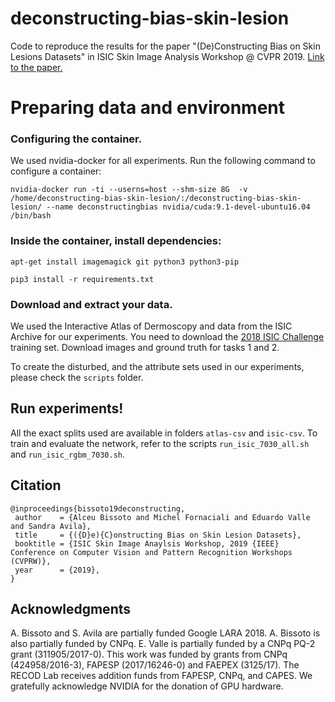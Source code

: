 # deconstructing-bias-skin-lesion

Code to reproduce the results for the paper "(De)Constructing Bias on Skin Lesions Datasets" in ISIC Skin Image Analysis Workshop @ CVPR 2019. [Link to the paper.](https://arxiv.org/pdf/1904.08818.pdf)

# Preparing data and environment
### Configuring the container.
We used nvidia-docker for all experiments. Run the following command to configure a container:

`nvidia-docker run -ti --userns=host --shm-size 8G  -v /home/deconstructing-bias-skin-lesion/:/deconstructing-bias-skin-lesion/ --name deconstructingbias nvidia/cuda:9.1-devel-ubuntu16.04 /bin/bash`

### Inside the container, install dependencies:
  `apt-get install imagemagick git python3 python3-pip`
  
  `pip3 install -r requirements.txt`
  
### Download and extract your data.
We used the Interactive Atlas of Dermoscopy and data from the ISIC Archive for our experiments.
You need to download the [2018 ISIC Challenge](https://challenge2018.isic-archive.com/participate/) training set. Download images and ground truth for tasks 1 and 2.

To create the disturbed, and the attribute sets used in our experiments, please check the `scripts` folder.

## Run experiments!
All the exact splits used are available in folders `atlas-csv` and `isic-csv`. 
To train and evaluate the network, refer to the scripts `run_isic_7030_all.sh` and `run_isic_rgbm_7030.sh`.

## Citation
```
@inproceedings{bissoto19deconstructing,
 author    = {Alceu Bissoto and Michel Fornaciali and Eduardo Valle and Sandra Avila},
 title     = {({D}e){C}onstructing Bias on Skin Lesion Datasets},
 booktitle = {ISIC Skin Image Anaylsis Workshop, 2019 {IEEE} Conference on Computer Vision and Pattern Recognition Workshops (CVPRW)},
 year      = {2019},
}
```
## Acknowledgments
A. Bissoto and S. Avila are partially funded Google LARA 2018. A. Bissoto is also partially funded by CNPq. E. Valle is partially funded by a CNPq PQ-2 grant (311905/2017-0). This work was funded by grants from CNPq (424958/2016-3), FAPESP (2017/16246-0) and FAEPEX (3125/17). The RECOD Lab receives addition funds from FAPESP, CNPq, and CAPES. We gratefully acknowledge NVIDIA for the donation of GPU hardware.
